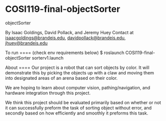 # COSI119-final-objectSorter
objectSorter

By Isaac Goldings, David Pollack, and Jeremy Huey
Contact at isaacgoldings@brandeis.edu, davidpollack@brandeis.edu, jhuey@brandeis.edu

To run ====
(check env requirements below)
$ roslaunch COSI119-final-objectSorter sorterv1.launch

About ====
Our project is a robot that can sort objects by color. It will demonstrate this by picking the objects up with a claw and moving them into designated 
areas of an arena based on their color.

We are hoping to learn about computer vision, pathing/navigation, and hardware integration through this project. 

We think this project should be evaluated primarily based on whether or not it can successfully preform the task of sorting object without error, and
secondly based on how efficiently and smoothly it preforms this task.

